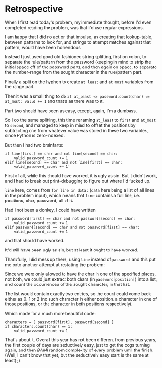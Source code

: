 # Retrospective #

When I first read today's problem, my immediate thought, before I'd even completed reading the problem, was that I'd use regular expressions.

I am happy that I did no act on that impulse, as creating that lookup-table, between patterns to look for, and strings to attempt matches against that pattern, would have been horrendous.

Instead I just used good old fashioned string splitting, first on colon, to separate the rule/pattern from the password (keeping in mind to strip the initial space off of the password part), and then again on space, to separate the number-range from the sought character in the rule/pattern part.

Finally a split on the hyphen to create `at_least` and `at_most` variables from the range part.

Then it was a small thing to do `if at_least <= password.count(char) <= at_most: valid += 1` and that's all there was to it.

Part two should have been as easy, except, again, I'm a dumbass.

So I do the same splitting, this time renaming `at_least` to `first` and `at_most` to `second`, and managed to keep in mind to offset the positions by subtracting one from whatever value was stored in these two variables, since Python is zero-indexed.

But then I had two brainfarts:

    if line[first] == char and not line[second] == char:
        valid_password_count += 1
    elif line[second] == char and not line[first] == char:
        valid_password_count += 1`

First of all, while this should have worked, it is ugly as sin. But it didn't work, and I had to break out print-debugging to figure out where I'd fucked up.

`line` here, comes from `for line in data:` (`data` here being a list of all lines in the problem input), which means that `line` contains a full line, i.e. positions, char, password, all of it.

Had I not been a donkey, I could have written 

    if password[first] == char and not password[second] == char:
        valid_password_count += 1
    elif password[second] == char and not password[first] == char:
        valid_password_count += 1

and that should have worked.

It'd still have been ugly as sin, but at least it ought to have worked.

Thankfully, I did mess up there, using `line` instead of `password`, and this put me onto another attempt at restating the problem:

Since we were only allowed to have the char in one of the specified places, not both, we could just extract both chars (in `password[position]`) into a list, and count the occurrences of the sought character, in that list.

The list would contain exactly two entries, so the count could come back either as 0, 1 or 2 (no such character in either position, a character in one of those positions, or the character in both positions respectively).

Which made for a much more beautiful code:

    characters = [ password[first], password[second] ]
    if characters.count(char) == 1:
        valid_password_count += 1

That's about it. Overall this year has not been different from previous years, the first couple of days are seductively easy, just to get the cogs turning again, and then *BAM!* random complexity of every problem until the finish. (Well, I can't know that yet, but the seductively easy start is the same at least) ;)
